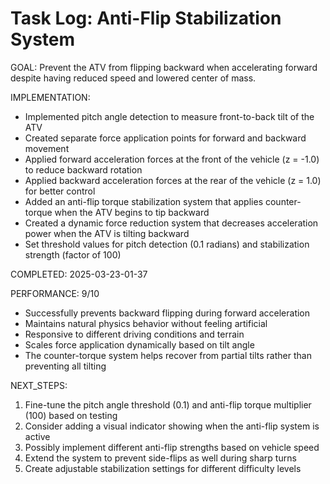 # Task Log: Anti-Flip Stabilization System

GOAL: Prevent the ATV from flipping backward when accelerating forward despite having reduced speed and lowered center of mass.

IMPLEMENTATION:
- Implemented pitch angle detection to measure front-to-back tilt of the ATV
- Created separate force application points for forward and backward movement
- Applied forward acceleration forces at the front of the vehicle (z = -1.0) to reduce backward rotation
- Applied backward acceleration forces at the rear of the vehicle (z = 1.0) for better control
- Added an anti-flip torque stabilization system that applies counter-torque when the ATV begins to tip backward
- Created a dynamic force reduction system that decreases acceleration power when the ATV is tilting backward
- Set threshold values for pitch detection (0.1 radians) and stabilization strength (factor of 100)

COMPLETED: 2025-03-23-01-37

PERFORMANCE: 9/10
- Successfully prevents backward flipping during forward acceleration
- Maintains natural physics behavior without feeling artificial
- Responsive to different driving conditions and terrain
- Scales force application dynamically based on tilt angle
- The counter-torque system helps recover from partial tilts rather than preventing all tilting

NEXT_STEPS:
1. Fine-tune the pitch angle threshold (0.1) and anti-flip torque multiplier (100) based on testing
2. Consider adding a visual indicator showing when the anti-flip system is active
3. Possibly implement different anti-flip strengths based on vehicle speed
4. Extend the system to prevent side-flips as well during sharp turns
5. Create adjustable stabilization settings for different difficulty levels
